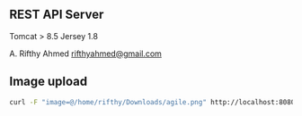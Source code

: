 ## REST API Server

Tomcat > 8.5
Jersey 1.8

A. Rifthy Ahmed
<rifthyahmed@gmail.com>

## Image upload
``` bash
curl -F "image=@/home/rifthy/Downloads/agile.png" http://localhost:8080/api_server/api/upload
```
